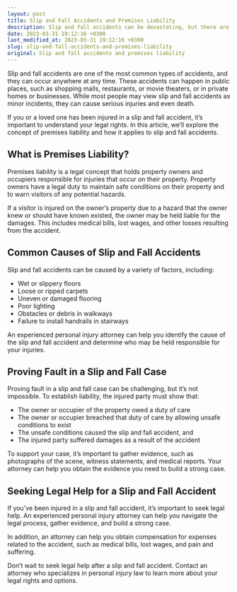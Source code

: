 ```yaml
---
layout: post
title: Slip and Fall Accidents and Premises Liability
description: Slip and fall accidents can be devastating, but there are legal remedies for victims. Learn about premises liability and how it can help you obtain compensation.
date: 2023-03-31 19:12:16 +0300
last_modified_at: 2023-03-31 19:12:16 +0300
slug: slip-and-fall-accidents-and-premises-liability
original: Slip and fall accidents and premises liability
---
```


Slip and fall accidents are one of the most common types of accidents, and they can occur anywhere at any time. These accidents can happen in public places, such as shopping malls, restaurants, or movie theaters, or in private homes or businesses. While most people may view slip and fall accidents as minor incidents, they can cause serious injuries and even death.

If you or a loved one has been injured in a slip and fall accident, it’s important to understand your legal rights. In this article, we’ll explore the concept of premises liability and how it applies to slip and fall accidents.

## What is Premises Liability?

Premises liability is a legal concept that holds property owners and occupiers responsible for injuries that occur on their property. Property owners have a legal duty to maintain safe conditions on their property and to warn visitors of any potential hazards.

If a visitor is injured on the owner’s property due to a hazard that the owner knew or should have known existed, the owner may be held liable for the damages. This includes medical bills, lost wages, and other losses resulting from the accident.

## Common Causes of Slip and Fall Accidents

Slip and fall accidents can be caused by a variety of factors, including:

- Wet or slippery floors
- Loose or ripped carpets
- Uneven or damaged flooring
- Poor lighting
- Obstacles or debris in walkways
- Failure to install handrails in stairways

An experienced personal injury attorney can help you identify the cause of the slip and fall accident and determine who may be held responsible for your injuries.

## Proving Fault in a Slip and Fall Case

Proving fault in a slip and fall case can be challenging, but it’s not impossible. To establish liability, the injured party must show that:

- The owner or occupier of the property owed a duty of care
- The owner or occupier breached that duty of care by allowing unsafe conditions to exist
- The unsafe conditions caused the slip and fall accident, and
- The injured party suffered damages as a result of the accident

To support your case, it’s important to gather evidence, such as photographs of the scene, witness statements, and medical reports. Your attorney can help you obtain the evidence you need to build a strong case.

## Seeking Legal Help for a Slip and Fall Accident

If you’ve been injured in a slip and fall accident, it’s important to seek legal help. An experienced personal injury attorney can help you navigate the legal process, gather evidence, and build a strong case.

In addition, an attorney can help you obtain compensation for expenses related to the accident, such as medical bills, lost wages, and pain and suffering.

Don’t wait to seek legal help after a slip and fall accident. Contact an attorney who specializes in personal injury law to learn more about your legal rights and options.